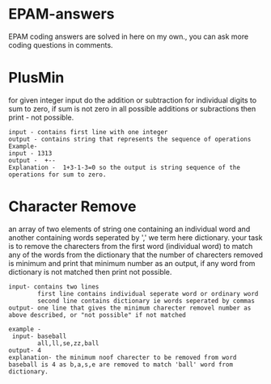 # EPAM-answers
EPAM coding answers are solved in here on my own., you can ask more coding questions in comments.

# PlusMin
   for given integer input do the addition or subtraction for individual digits to sum to zero, if sum is not zero in all possible additions or subractions then print - not possible.
    
    input - contains first line with one integer 
    output - contains string that represents the sequence of operations
    Example-
    input - 1313
    output -  +--
    Explanation -  1+3-1-3=0 so the output is string sequence of the operations for sum to zero.
    
 # Character Remove
   an array of two elements of string one containing an individual word and another containing words seperated by ',' we term here dictionary. your task is to remove the charecters from the first word (individual word) to match any of the words from the dictionary 
    that the number of charecters removed is minimum and print that minimum number as an output, if any word from dictionary is not matched then print not possible. 
   
    input- contains two lines
            first line contains individual seperate word or ordinary word
            second line contains dictionary ie words seperated by commas
    output- one line that gives the minimum charecter removel number as above described, or "not possible" if not matched
    
    example -
     input- baseball
            all,ll,se,zz,ball
    output- 4
    explanation- the minimum noof charecter to be removed from word baseball is 4 as b,a,s,e are removed to match 'ball' word from dictionary.
    

